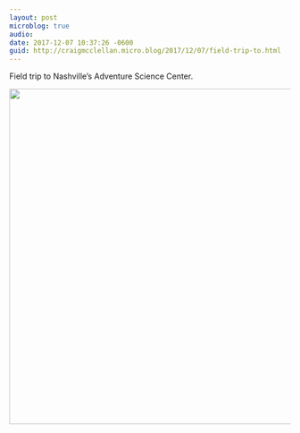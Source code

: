 ```yaml
---
layout: post
microblog: true
audio: 
date: 2017-12-07 10:37:26 -0600
guid: http://craigmcclellan.micro.blog/2017/12/07/field-trip-to.html
---
```

Field trip to Nashville’s Adventure Science Center.

<img src="http://craigmcclellan.com/uploads/2017/b7ecbd528b.jpg" width="600" height="600" />
